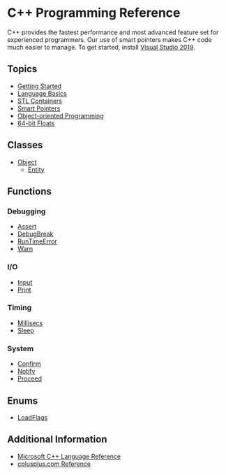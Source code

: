 # C++ Programming Reference
C++ provides the fastest performance and most advanced feature set for experienced programmers. Our use of smart pointers makes C++ code much easier to manage. To get started, install [Visual Studio 2019](https://visualstudio.microsoft.com/vs/).

## Topics
- [Getting Started](Smart%20Pointers.md)
- [Language Basics](Smart%20Pointers.md)
- [STL Containers](Smart%20Pointers.md)
- [Smart Pointers](Smart%20Pointers.md)
- [Object-oriented Programming](Smart%20Pointers.md)
- [64-bit Floats](Smart%20Pointers.md)

## Classes
- [Object](Object/README.md)
  - [Entity](Entity/README.md)

## Functions

### Debugging
- [Assert]()
- [DebugBreak]()
- [RunTimeError]()
- [Warn](Functions/Warn.md)

### I/O
- [Input](Functions/Input.md)
- [Print](Functions/Print.md)

### Timing
- [Millisecs](Functions/Millisecs.md)
- [Sleep](Functions/Sleep.md)

### System
- [Confirm](Functions/Confirm.md)
- [Notify](Functions/Notify.md)
- [Proceed](Functions/Proceed.md)

## Enums
- [LoadFlags](Constants/LoadFlags.md)

## Additional Information
- [Microsoft C++ Language Reference](https://docs.microsoft.com/cpp/cpp/cpp-language-reference)
- [cplusplus.com Reference](http://www.cplusplus.com/reference/)
